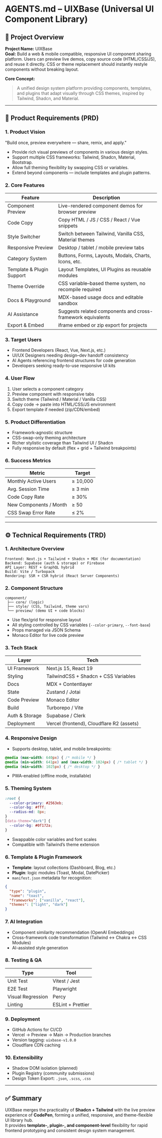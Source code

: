 # AGENTS.md – UIXBase (Universal UI Component Library)

## 🧭 Project Overview
**Project Name:** UIXBase  
**Goal:** Build a web & mobile compatible, responsive UI component sharing platform. Users can preview live demos, copy source code (HTML/CSS/JS), and reuse it directly. CSS or theme replacement should instantly restyle components without breaking layout.

**Core Concept:**
> A unified design system platform providing components, templates, and plugins that adapt visually through CSS themes, inspired by Tailwind, Shadcn, and Material.

---

## 🧩 Product Requirements (PRD)

### 1. Product Vision
"Build once, preview everywhere — share, remix, and apply."

- Provide rich visual previews of components in various design styles.
- Support multiple CSS frameworks: Tailwind, Shadcn, Material, Bootstrap.
- Allow full theming flexibility by swapping CSS or variables.
- Extend beyond components — include templates and plugin patterns.

### 2. Core Features
| Feature | Description |
|----------|-------------|
| Component Preview | Live-rendered component demos for browser preview |
| Code Copy | Copy HTML / JS / CSS / React / Vue snippets |
| Style Switcher | Switch between Tailwind, Vanilla CSS, Material themes |
| Responsive Preview | Desktop / tablet / mobile preview tabs |
| Category System | Buttons, Forms, Layouts, Modals, Charts, Icons, etc. |
| Template & Plugin Support | Layout Templates, UI Plugins as reusable modules |
| Theme Override | CSS variable–based theme system, no recompile required |
| Docs & Playground | MDX-based usage docs and editable sandbox |
| AI Assistance | Suggests related components and cross-framework equivalents |
| Export & Embed | iframe embed or zip export for projects |

### 3. Target Users
- Frontend Developers (React, Vue, Next.js, etc.)  
- UI/UX Designers needing design–dev handoff consistency  
- AI Agents referencing frontend structures for code generation  
- Developers seeking ready-to-use responsive UI kits

### 4. User Flow
1. User selects a component category  
2. Preview component with responsive tabs  
3. Switch theme (Tailwind / Material / Vanilla CSS)  
4. Copy code → paste into HTML/CSS/JS environment  
5. Export template if needed (zip/CDN/embed)

### 5. Product Differentiation
- Framework-agnostic structure  
- CSS-swap-only theming architecture  
- Richer stylistic coverage than Tailwind UI / Shadcn  
- Fully responsive by default (flex + grid + Tailwind breakpoints)

### 6. Success Metrics
| Metric | Target |
|---------|---------|
| Monthly Active Users | ≥ 10,000 |
| Avg. Session Time | ≥ 3 min |
| Code Copy Rate | ≥ 30% |
| New Components / Month | ≥ 50 |
| CSS Swap Error Rate | ≤ 2% |

---

## ⚙️ Technical Requirements (TRD)

### 1. Architecture Overview
```
Frontend: Next.js + Tailwind + Shadcn + MDX (for documentation)
Backend: Supabase (auth & storage) or Firebase
API Layer: REST + GraphQL hybrid
Build: Vite / Turbopack
Rendering: SSR + CSR hybrid (React Server Components)
```

### 2. Component Structure
```
component/
 ├── core/ (logic)
 ├── style/ (CSS, Tailwind, theme vars)
 └── preview/ (demo UI + code blocks)
```

- Use flex/grid for responsive layout
- All styling controlled by CSS variables (`--color-primary`, `--font-base`)
- Props managed via JSON Schema
- Monaco Editor for live code preview

### 3. Tech Stack
| Layer | Tech |
|-------|------|
| UI Framework | Next.js 15, React 19 |
| Styling | TailwindCSS + Shadcn + CSS Variables |
| Docs | MDX + Contentlayer |
| State | Zustand / Jotai |
| Code Preview | Monaco Editor |
| Build | Turborepo / Vite |
| Auth & Storage | Supabase / Clerk |
| Deployment | Vercel (frontend), Cloudflare R2 (assets) |

### 4. Responsive Design
- Supports desktop, tablet, and mobile breakpoints:
```css
@media (max-width: 640px) { /* mobile */ }
@media (min-width: 641px) and (max-width: 1024px) { /* tablet */ }
@media (min-width: 1025px) { /* desktop */ }
```
- PWA-enabled (offline mode, installable)

### 5. Theming System
```css
:root {
  --color-primary: #2563eb;
  --color-bg: #fff;
  --radius-md: 8px;
}
[data-theme="dark"] {
  --color-bg: #0f172a;
}
```
- Swappable color variables and font scales
- Compatible with Tailwind’s theme extension

### 6. Template & Plugin Framework
- **Template**: layout collections (Dashboard, Blog, etc.)  
- **Plugin**: logic modules (Toast, Modal, DatePicker)  
- `manifest.json` metadata for recognition:
```json
{
  "type": "plugin",
  "name": "toast",
  "frameworks": ["vanilla", "react"],
  "themes": ["light", "dark"]
}
```

### 7. AI Integration
- Component similarity recommendation (OpenAI Embeddings)
- Cross-framework code transformation (Tailwind ↔ Chakra ↔ CSS Modules)
- AI-assisted style generation

### 8. Testing & QA
| Type | Tool |
|------|------|
| Unit Test | Vitest / Jest |
| E2E Test | Playwright |
| Visual Regression | Percy |
| Linting | ESLint + Prettier |

### 9. Deployment
- GitHub Actions for CI/CD  
- Vercel → Preview → Main → Production branches  
- Version tagging: `uixbase-v1.0.0`  
- Cloudflare CDN caching

### 10. Extensibility
- Shadow DOM isolation (planned)
- Plugin Registry (community submissions)
- Design Token Export: `.json`, `.scss`, `.css`

---

## ✅ Summary
UIXBase merges the practicality of **Shadcn + Tailwind** with the live preview experience of **CodePen**, forming a unified, responsive, and theme-flexible UI library hub.  
It provides **template-, plugin-, and component-level** flexibility for rapid frontend prototyping and consistent design system management.

